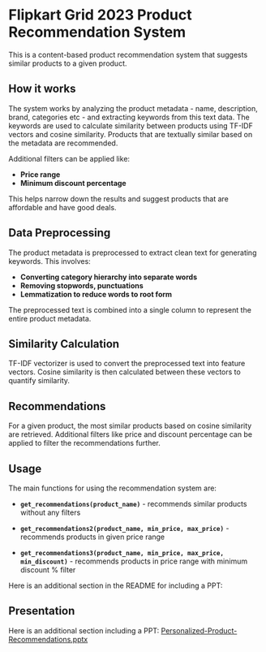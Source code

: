 
# **Flipkart Grid 2023 Product Recommendation System**

This is a content-based product recommendation system that suggests similar products to a given product.




## **How it works**
The system works by analyzing the product metadata - name, description, brand, categories etc - and extracting keywords from this text data. The keywords are used to calculate similarity between products using TF-IDF vectors and cosine similarity. Products that are textually similar based on the metadata are recommended.

Additional filters can be applied like:

- **Price range**
- **Minimum discount percentage**

This helps narrow down the results and suggest products that are affordable and have good deals.

## **Data Preprocessing**

The product metadata is preprocessed to extract clean text for generating keywords. This involves:

- **Converting category hierarchy into separate words**
- **Removing stopwords, punctuations**
- **Lemmatization to reduce words to root form**

The preprocessed text is combined into a single column to represent the entire product metadata.

## **Similarity Calculation**

TF-IDF vectorizer is used to convert the preprocessed text into feature vectors. Cosine similarity is then calculated between these vectors to quantify similarity.
## **Recommendations**

For a given product, the most similar products based on cosine similarity are retrieved. Additional filters like price and discount percentage can be applied to filter the recommendations further.
## **Usage**

The main functions for using the recommendation system are:

- **`get_recommendations(product_name)`** - recommends similar products without any filters

- **`get_recommendations2(product_name, min_price, max_price)`** - recommends products in given price range

- **`get_recommendations3(product_name, min_price, max_price, min_discount)`** - recommends products in price range with minimum discount % filter

Here is an additional section in the README for including a PPT:

## **Presentation**
Here is an additional section including a PPT:
[Personalized-Product-Recommendations.pptx](https://github.com/Ankit-005/Product-Recommendation-System/files/12388108/Personalized-Product-Recommendations.pptx)


  
